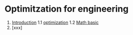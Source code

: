 # Optimitzation for engineering

1. [Introduction](#philosophy)
  1.1 [optimization](https://benzlxs.github.io/optimization4engineering/introductions)
  1.2 [Math basic](https://benzlxs.github.io/optimization4engineering/introductions)
2. [xxx]

